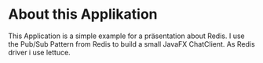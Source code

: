 # About this Applikation
This Application is a simple example for a präsentation about Redis.
I use the Pub/Sub Pattern from Redis to build a small JavaFX ChatClient.
As Redis driver i use lettuce.

